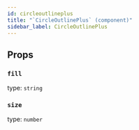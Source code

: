 ```yaml
---
id: circleoutlineplus
title: "`CircleOutlinePlus` (component)"
sidebar_label: CircleOutlinePlus
---
```



Props
-----

### `fill`

type: `string`


### `size`

type: `number`

